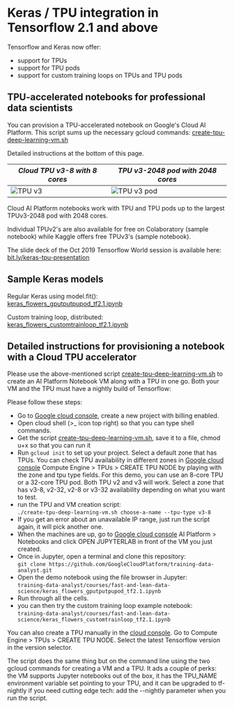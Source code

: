 # Keras / TPU integration in Tensorflow 2.1 and above

 Tensorflow and Keras now offer:
 * support for TPUs
 * support for TPU pods
 * support for custom training loops on TPUs and TPU pods
 
 ## TPU-accelerated notebooks for professional data scientists
 
 You can  provision a TPU-accelerated notebook on Google's Cloud AI Platform. This script sums up the necessary gcloud commands:
 [create-tpu-deep-learning-vm.sh](https://raw.githubusercontent.com/GoogleCloudPlatform/training-data-analyst/master/courses/fast-and-lean-data-science/create-tpu-deep-learning-vm.sh)
 
 Detailed instructions at the bottom of this page.
 
 | *Cloud TPU v3-8 with 8 cores* | *TPU v3-2048 pod with 2048 cores* |
 | --- | --- |
 | ![TPU v3](https://cloud.google.com/images/products/tpu/cloud-tpu-v3-img_2x.png)  | ![TPU v3 pod](https://cloud.google.com/images/products/tpu/google-cloud-ai.png) |
  
 Cloud AI Platform notebooks work with TPU and TPU pods up to the largest TPUv3-2048 pod with 2048 cores. 



Individual TPUv2's are also available for free on Colaboratory (sample notebook) while Kaggle offers free TPUv3's (sample notebook).
 
 
 The slide deck of the Oct 2019 Tensorflow World session is available here: 
 [bit.ly/keras-tpu-presentation](https://docs.google.com/presentation/d/e/2PACX-1vRqvlSpX5CVRC2oQ_e_nRNahOSPoDVL6I36kdjuPR_4y_tCPb-_k98Du1QXBwx4sBvVrzsCPulmuPn8/pub)

## Sample Keras models

Regular Keras using model.fit():<br/>
[keras_flowers_gputputpupod_tf2.1.ipynb](https://github.com/GoogleCloudPlatform/training-data-analyst/blob/master/courses/fast-and-lean-data-science/keras_flowers_gputputpupod_tf2.1.ipynb)

Custom training loop, distributed:<br/>
[keras_flowers_customtrainloop_tf2.1.ipynb](https://github.com/GoogleCloudPlatform/training-data-analyst/blob/master/courses/fast-and-lean-data-science/keras_flowers_customtrainloop_tf2.1.ipynb)


## Detailed instructions for provisioning a notebook with a Cloud TPU accelerator

Please use the above-mentioned script [create-tpu-deep-learning-vm.sh](https://raw.githubusercontent.com/GoogleCloudPlatform/training-data-analyst/master/courses/fast-and-lean-data-science/create-tpu-deep-learning-vm.sh)
to create an AI Platform Notebook VM along with a TPU in one go.
Both your VM and the TPU must have a nightly build of Tensorflow:

Please follow these steps:
 * Go to [Google cloud console](https://console.cloud.google.com/), create a new project with billing enabled.
 * Open cloud shell (>_ icon top right) so that you can type shell commands.
 * Get the script [create-tpu-deep-learning-vm.sh](https://raw.githubusercontent.com/GoogleCloudPlatform/training-data-analyst/master/courses/fast-and-lean-data-science/create-tpu-deep-learning-vm.sh), save it to a file, chmod u+x so that you can run it
 * Run `gcloud init` to set up your project. Select a default zone that
 has TPUs. You can check TPU availability in different zones in [Google cloud console](https://console.cloud.google.com/)
 Compute Engine > TPUs > CREATE TPU NODE by playing with the zone and tpu type fields. For this
 demo, you can use an 8-core TPU or a 32-core TPU pod. Both TPU v2 and v3 will work.
 Select a zone that has v3-8, v2-32, v2-8 or v3-32 availability depending on what you want to test.
 * run the TPU and VM creation script:<br/>
 `./create-tpu-deep-learning-vm.sh choose-a-name --tpu-type v3-8`
 * If you get an error about an unavailable IP range, just run the script again, it will pick another one.
 * When the machines are up, go to [Google cloud console](https://console.cloud.google.com/) AI Platform > Notebooks
 and click OPEN JUPYTERLAB in front of the VM you just created.
 * Once in Jupyter, open a terminal and clone this repository:<br/>
 `git clone https://github.com/GoogleCloudPlatform/training-data-analyst.git`
 * Open the demo notebook using the file browser in Jupyter:<br/>
 `training-data-analyst/courses/fast-and-lean-data-science/keras_flowers_gputputpupod_tf2.1.ipynb`
 * Run through all the cells.
 * you can then try the custom training loop example notebook:<br/>
 `training-data-analyst/courses/fast-and-lean-data-science/keras_flowers_customtrainloop_tf2.1.ipynb`

You can also create a TPU manually in the [cloud console](https://console.cloud.google.com/). Go to
Compute Engine > TPUs > CREATE TPU NODE. Select the latest Tensorflow version in the version selector.

The script does the same thing but on the command line using the two
gcloud commands for creating a VM and a TPU. It ads a couple of perks:
the VM supports Jupyter notebooks out of the box, it has the TPU_NAME environment variable set pointing to your TPU,
and it can be upgraded to tf-nightly if you need cutting edge tech: add the --nightly parameter when you run the script.